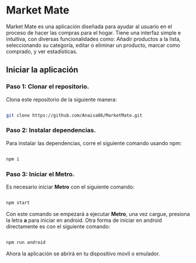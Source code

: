 # Market Mate

Market Mate es una aplicación diseñada para ayudar al usuario en el proceso de hacer las compras para el hogar. Tiene una interfaz simple e intuitiva, con diversas funcionalidades como: Añadir productos a la lista, seleccionando su categoría, editar o eliminar un producto, marcar como comprado, y ver estadísticas.

## Iniciar la aplicación

### Paso 1: Clonar el repositorio.

Clona este repositorio de la siguiente manera:

```bash

git clone https://github.com/Anaisa06/MarketMate.git

```

### Paso 2: Instalar dependencias.

Para instalar las dependencias, corre el siguiente comando usando npm:

```bash

npm i

```

### Paso 3: Iniciar el Metro.

Es necesario iniciar **Metro** con el siguiente comando:

```bash

npm start

```

Con este comando se empezará a ejecutar **Metro**, una vez cargue, presiona la letra **a** para iniciar en android. Otra forma de iniciar en android directamente es con el siguiente comando: 

```bash

npm run android

```

Ahora la aplicación se abrirá en tu dispositivo movil o emulador.